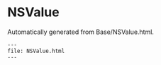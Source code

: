
# NSValue

Automatically generated from Base/NSValue.html.

``` {raw} html
---
file: NSValue.html
---
```
